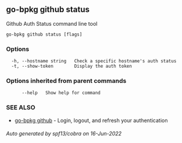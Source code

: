 ## go-bpkg github status

Github Auth Status command line tool

```
go-bpkg github status [flags]
```

### Options

```
  -h, --hostname string   Check a specific hostname's auth status
  -t, --show-token        Display the auth token
```

### Options inherited from parent commands

```
      --help   Show help for command
```

### SEE ALSO

* [go-bpkg github](go-bpkg_github.md)	 - Login, logout, and refresh your authentication

###### Auto generated by spf13/cobra on 16-Jun-2022
